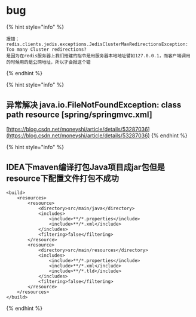 # bug

{% hint style="info" %}
```text
报错：redis.clients.jedis.exceptions.JedisClusterMaxRedirectionsException: Too many Cluster redirections?
是因为在redis服务器上我们搭建的指令是用服务器本地地址譬如127.0.0.1，而客户端调用的时候用的是公网地址，所以才会报这个错
```
{% endhint %}

{% hint style="info" %}
## 异常解决 java.io.FileNotFoundException: class path resource \[spring/springmvc.xml\]

[https://blog.csdn.net/moneyshi/article/details/53287036](https://blog.csdn.net/moneyshi/article/details/53287036)
{% endhint %}

{% hint style="info" %}
## IDEA下maven编译打包Java项目成jar包但是resource下配置文件打包不成功



```text
<build>
    <resources>
        <resource>
            <directory>src/main/java</directory>
            <includes>
                <include>**/*.properties</include>
                <include>**/*.xml</include>
            </includes>
            <filtering>false</filtering>
        </resource>
        <resource>
            <directory>src/main/resources</directory>
            <includes>
                <include>**/*.properties</include>
                <include>**/*.xml</include>
                <include>**/*.tld</include>
            </includes>
            <filtering>false</filtering>
        </resource>
    </resources>
</build>
```

 
{% endhint %}

